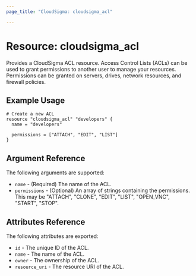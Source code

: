```yaml
---
page_title: "CloudSigma: cloudsigma_acl"

---
```


# Resource: cloudsigma_acl

Provides a CloudSigma ACL resource. Access Control Lists (ACLs) can be used to
grant permissions to another user to manage your resources. Permissions can be
granted on servers, drives, network resources, and firewall policies.


## Example Usage

```hcl
# Create a new ACL
resource "cloudsigma_acl" "developers" {
  name = "developers"

  permissions = ["ATTACH", "EDIT", "LIST"]
}
```


## Argument Reference

The following arguments are supported:

* `name` - (Required) The name of the ACL.
* `permissions` - (Optional) An array of strings containing the permissions.
  This may be "ATTACH", "CLONE", "EDIT", "LIST", "OPEN_VNC", "START", "STOP".


## Attributes Reference

The following attributes are exported:

* `id` - The unique ID of the ACL.
* `name` - The name of the ACL.
* `owner` - The ownership of the ACL.
* `resource_uri` - The resource URI of the ACL.
